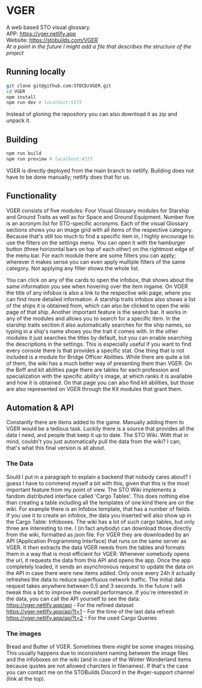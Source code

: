 # VGER
A web based STO visual glossary. <br>
APP: https://vger.netlify.app <br>
Website: https://stobuilds.com/VGER <br>
<i>At a point in the future I might add a file that describes the structure of the project</i>

## Running locally

```bash
git clone git@github.com:STOCD/VGER.git
cd VGER
npm install
npm run dev # localhost:5173
```
Instead of gloning the repository you can also download it as zip and unpack it.

## Building

```bash
npm run build
npm run preview # localhost:4173
```
VGER is directly deployed from the main branch to netlify. Building does not have to be done manually; netlify does that for us.

## Functionality
VGER consists of five modules: Four Visual Glossary modules for Starship and Ground Traits as well as for  Space and Ground Equipment. Number five is an acronym list for STO-specific acronyms. Each of the visual Glossary sections shows you an image grid with all items of the respective category. Because that's still too much to find a specific item in, I highly encourage to use the filters on the settings menu. You can open it with the hamburger button (three horizontal bars on top of each other) on the rightmost edge of the menu bar. For each module there are some filters you can apply; wherever it makes sense you can even apply multiple filters of the same category. Not applying any filter shows the whole list. 

You can click on any of the cards to open the infobox, that shows about the same information you see when hovering over the item ingame. On VGER the title of any infobox is also a link to the respective wiki page, where you can find more detailed information. A starship traits infobox also shows a list of the ships it is obtained from, which can also be clicked to open the wiki page of that ship.
Another important feature is the search bar. It works in any of the modules and allows you to search for a specific item. In the starship traits section it also automatically searches for the ship names, so typing in a ship's name shows you the trait it comes with. In the other modules it just searches the titles by default, but you can enable searching the descriptions in the settings. This is especially useful if you want to find every console there is that provides a specific stat.
One thing that is not included is a module for Bridge Officer Abilities. While there are quite a lot of them, the wiki has a much better way of presenting them than VGER. On the Boff and kit abilities page there are tables for each profession and specialization with the specific ability's image, at which ranks it is available and how it is obtained. On that page you can also find kit abilities, but those are also represented on VGER through the Kit modules that grant them.

## Automation & API
Constantly there are items added to the game. Manually adding them to VGER would be a tedious task. Luckily there is a source that provides all the data I need, and people that keep it up to date. The STO Wiki. With that in mind, couldn't you just automatically pull the data from the wiki? I can; that's what this final version is all about.
### The Data
Sould I put in a paragraph to explain a backend that nobody cares about? I guess I have to commend myself a bit with this, given that this is the most important feature from my point of view.
The STO Wiki implements a fandom distributed interface called 'Cargo Tables'. This does nothing else than creating a table including all the templates of one kind there are on the wiki. For example there is an Infobox template, that has a number of fields. If you use it to create an infobox, the data you inserted will also show up in the Cargo Table: Infoboxes. The wiki has a lot of such cargo tables, but only three are interesting to me. I (in fact anybody) can download those directly from the wiki, formatted as json file. For VGER they are downloaded by an API (Application Programming Interface) that runs on the same server as VGER. It then extracts the data VGER needs from the tables and formats them in a way that is most efficient for VGER. Whenever somebody opens the url, it requests the data from this API and opens the app. Once the app completely loaded, it sends an asynchronous request to update the data on the API in case there were new items added. Only once every 24h it actually refreshes the data to reduce superfluous network traffic. The initial data request takes anywhere between 0.5 and 3 seconds. In the future I will tweak this a bit to improve the overall performance.
If you're interested in the data, you can call the API yourself to see the data:<br>
https://vger.netlify.app/api - For the refined dataset<br>
https://vger.netlify.app/api?t=1 - For the time of the last data refresh<br>
https://vger.netlify.app/api?t=2 - For the used Cargo Queries<br>
### The images
Bread and Butter of VGER.
Sometimes there might be some images missing. This usually happens due to inconsistent naming between the image files and the infoboxes on the wiki (and in case of the Winter Wonderland items because quotes are not allowed charcters in filenames). If that's the case you can contact me on the STOBuilds Discord in the #vger-support channel (link at the top). 
